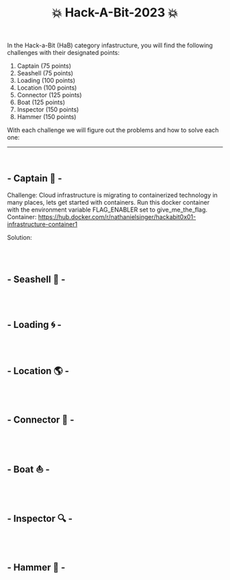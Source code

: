<div align="center">
  <h1>
    💥 Hack-A-Bit-2023 💥
  </h1>
</div>

<br>

In the Hack-a-Bit (HaB) category infastructure, you will find the following challenges with their designated points:

<ol>
  <li>Captain (75 points)</li>
  <li>Seashell (75 points)</li>
  <li>Loading (100 points)</li>
  <li>Location (100 points)</li>
  <li>Connector (125 points)</li>
  <li>Boat (125 points)</li>
  <li>Inspector (150 points)</li>
  <li>Hammer (150 points)</li>
</ol>

With each challenge we will figure out the problems and how to solve each one:

<hr>
<br>

## - Captain 🌊 -
Challenge: Cloud infrastructure is migrating to containerized technology in many places, lets get started with containers. Run this docker container with the environment variable FLAG_ENABLER set to give_me_the_flag.
Container: https://hub.docker.com/r/nathanielsinger/hackabit0x01-infrastructure-container1

Solution:


<br>
<br>

## - Seashell 🐚 -


<br>
<br>

## - Loading 🌀 -


<br>
<br>

## - Location 🌎 -


<br>
<br>

## - Connector 🔌 -


<br>
<br>

## - Boat ⛵ -


<br>
<br>

## - Inspector 🔍 -


<br>
<br>

## - Hammer 🔨 -


<br>
<br>
